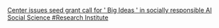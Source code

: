 [Center issues seed grant call for ' Big Ideas ' in socially responsible AI   Social Science #Research Institute](https://qi.tc/qi/112095)